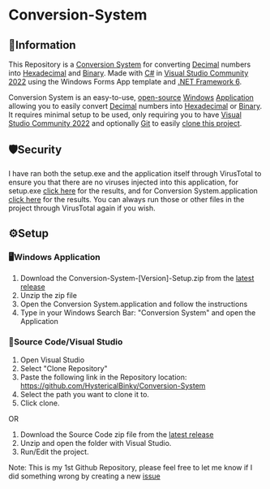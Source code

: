 # Conversion-System
## 📖Information
This Repository is a [Conversion System](https://en.wikipedia.org/wiki/Conversion_of_units) for converting [Decimal](https://en.wikipedia.org/wiki/Decimal) numbers into [Hexadecimal](https://en.wikipedia.org/wiki/Hexadecimal) and [Binary](https://en.wikipedia.org/wiki/Binary_number). Made with [C#](https://en.wikipedia.org/wiki/C_Sharp_(programming_language)) in [Visual Studio Community 2022](https://visualstudio.microsoft.com/vs/community/) using the Windows Forms App template and [.NET Framework 6](https://dotnet.microsoft.com/en-us/download/dotnet/6.0).

Conversion System is an easy-to-use, [open-source](https://en.wikipedia.org/wiki/Open_source) [Windows](https://en.wikipedia.org/wiki/Microsoft_Windows) [Application](https://en.wikipedia.org/wiki/Application_software) allowing you to easily convert [Decimal](https://en.wikipedia.org/wiki/Decimal) numbers into [Hexadecimal](https://en.wikipedia.org/wiki/Hexadecimal) or [Binary](https://en.wikipedia.org/wiki/Binary_number). It requires minimal setup to be used, only requiring you to have [Visual Studio Community 2022](https://visualstudio.microsoft.com/vs/community/) and optionally [Git](https://git-scm.com/) to easily [clone this project](https://github.com/HystericalBinky/Conversion-System/edit/main/README.md#source-codevisual-studio-code).

## 🛡️Security
I have ran both the setup.exe and the application itself through VirusTotal to ensure you that there are no viruses injected into this application, for setup.exe [click here](https://www.virustotal.com/gui/file/19b1bb4faf74082a25e98ff34d7f8cdbb64ad0716e17c62d783dbdf8d910388e/detection) for the results, and for Conversion System.application [click here](https://www.virustotal.com/gui/file/775c2b94b8bb667b862e5ae577b911a2bd674b09f6dc8542111b6bed563b8a31?nocache=1) for the results. You can always run those or other files in the project through VirusTotal again if you wish.

## ⚙️Setup

### 🖥️Windows Application
1. Download the Conversion-System-[Version]-Setup.zip from the [latest release](https://github.com/HystericalBinky/Conversion-System/releases)
2. Unzip the zip file
3. Open the Conversion System.application and follow the instructions
4. Type in your Windows Search Bar: "Conversion System" and open the Application

### 📝Source Code/Visual Studio
1. Open Visual Studio
2. Select "Clone Repository"
3. Paste the following link in the Repository location: https://github.com/HystericalBinky/Conversion-System
4. Select the path you want to clone it to.
5. Click clone.

OR

1. Download the Source Code zip file from the [latest release](https://github.com/HystericalBinky/Conversion-System/releases)
2. Unzip and open the folder with Visual Studio.
3. Run/Edit the project.

Note: This is my 1st Github Repository, please feel free to let me know if I did something wrong by creating a new [issue](https://github.com/HystericalBinky/Conversion-System/issues)
